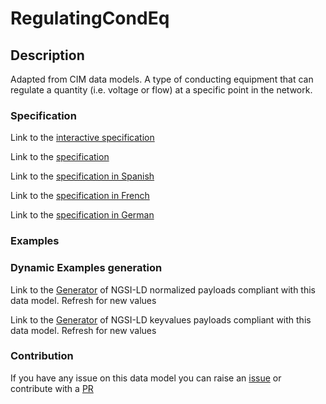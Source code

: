 # RegulatingCondEq

## Description 

Adapted from CIM data models. A type of conducting equipment that can regulate a quantity (i.e. voltage or flow) at a specific point in the network.
### Specification

Link to the [interactive specification](https://swagger.lab.fiware.org/?url=https://smart-data-models.github.io/dataModel.EnergyCIM/RegulatingCondEq/swagger.yaml)

Link to the [specification](https://smart-data-models.github.io/dataModel.EnergyCIM/RegulatingCondEq/doc/spec.md)

Link to the [specification in Spanish](https://smart-data-models.github.io/dataModel.EnergyCIM/RegulatingCondEq/doc/spec_ES.md)

Link to the [specification in French](https://smart-data-models.github.io/dataModel.EnergyCIM/RegulatingCondEq/doc/spec_FR.md)

Link to the [specification in German](https://smart-data-models.github.io/dataModel.EnergyCIM/RegulatingCondEq/doc/spec_DE.md)
### Examples
### Dynamic Examples generation

Link to the [Generator](https://smartdatamodels.org/extra/ngsi-ld_generator_v0.92.php?schemaUrl=https://raw.githubusercontent.com/smart-data-models/dataModel.EnergyCIM/master/RegulatingCondEq/schema.json&email=info@smartdatamodels.org) of NGSI-LD normalized payloads compliant with this data model. Refresh for new values

Link to the [Generator](https://smartdatamodels.org/extra/ngsi-ld_generator_keyvalues_v0.92.php?schemaUrl=https://raw.githubusercontent.com/smart-data-models/dataModel.EnergyCIM/master/RegulatingCondEq/schema.json&email=info@smartdatamodels.org) of NGSI-LD keyvalues payloads compliant with this data model. Refresh for new values
### Contribution

 If you have any issue on this data model you can raise an [issue](https://github.com/smart-data-models/dataModel.EnergyCIM/issues)  or contribute with a [PR](https://github.com/smart-data-models/dataModel.EnergyCIM/pulls)
